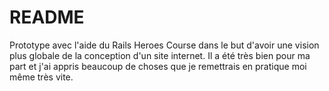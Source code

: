 # README
Prototype avec l'aide du Rails Heroes Course dans le but d'avoir une vision plus globale de la conception d'un site internet. Il a été très bien pour ma part et j'ai appris beaucoup de choses que je remettrais en pratique moi même très vite.